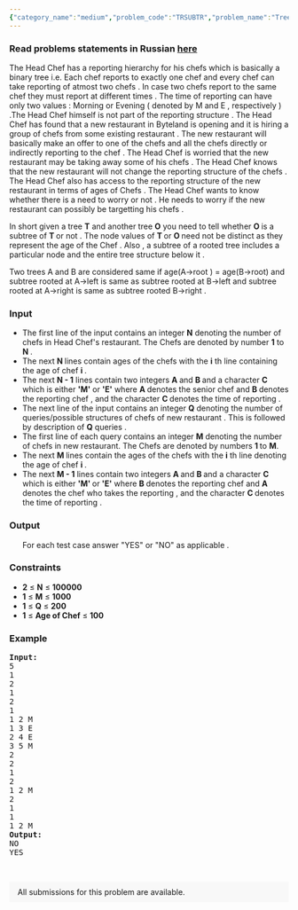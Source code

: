 ```yaml
---
{"category_name":"medium","problem_code":"TRSUBTR","problem_name":"Trees and Subtrees","problemComponents":{"constraints":"","constraintsState":false,"subtasks":"","subtasksState":false,"inputFormat":"","inputFormatState":false,"outputFormat":"","outputFormatState":false,"sampleTestCases":{}},"video_editorial_url":"","languages_supported":{"0":"CPP14","1":"C","2":"JAVA","3":"PYTH 3.6","4":"PYTH","5":"PYP3","6":"CS2","7":"ADA","8":"TEXT","9":"PAS fpc","10":"NODEJS","11":"RUBY","12":"PHP","13":"GO","14":"HASK","15":"TCL","16":"PERL","17":"SCALA","18":"LUA","19":"BASH","20":"JS","21":"LISP sbcl","22":"PAS gpc","23":"BF","24":"CLOJ","25":"D","26":"CAML","27":"FORT","28":"ASM","29":"FS","30":"WSPC","31":"LISP clisp","32":"SCM guile","33":"PERL6","34":"ERL","35":"CLPS","36":"ICK","37":"NICE","38":"PRLG","39":"ICON","40":"PIKE","41":"SCM qobi","42":"ST","43":"NEM"},"max_timelimit":2,"source_sizelimit":50000,"problem_author":"vineet_adm","problem_tester":"rubanenko","date_added":"28-10-2013","tags":{"0":"cook40","1":"hashing","2":"knuth","3":"medium","4":"vineet_adm"},"problem_difficulty_level":"Medium","best_tag":"Knuth Morris Pratt Algorithm","editorial_url":"https://discuss.codechef.com/problems/TRSUBTR","time":{"view_start_date":1384713000,"submit_start_date":1384713000,"visible_start_date":1384713000,"end_date":1735669800},"is_direct_submittable":false,"problemDiscussURL":"https://discuss.codechef.com/search?q=TRSUBTR","is_proctored":false,"visitedContests":{},"layout":"problem"}
---
```

<h3> Read problems statements in Russian <a target="_blank" href="https://www.codechef.com/download/translated/COOK40/russian/TRSUBTR.pdf">here</a></h3>
<p>The Head Chef has a reporting hierarchy for his chefs which is basically a binary tree i.e. Each chef reports to exactly one chef and every chef can take reporting of atmost two chefs . In case two chefs report to the same chef they must report at different times . The time of reporting can have only two values : Morning or Evening ( denoted by M and E , respectively ) .The Head Chef himself is not part of the reporting structure . The Head Chef has found that a new restaurant in Byteland is opening and it is hiring a group of chefs from some existing restaurant . The new restaurant will basically make an offer to one of the chefs and all the chefs directly or indirectly reporting to the chef . The Head Chef is worried that the new restaurant may be taking away some of his chefs . The Head Chef knows that the new restaurant will not change the reporting structure of the chefs . The Head Chef also has access to the reporting structure of the new restaurant in terms of ages of Chefs  . The Head Chef wants to know whether there is a need to worry or not . He needs to worry if the new restaurant can possibly be targetting his chefs . </p>
<p>
In short given a tree <b> T</b> and another tree <b>O</b> you need to tell whether <b> O </b> is a subtree of <b> T </b> or not . The node values of <b> T </b> or <b> O </b> need not be distinct as they represent the age of the Chef . Also , a subtree of a rooted tree includes a particular node and the entire tree structure below it . </p>
<p> Two trees A and B are considered same if age(A->root ) = age(B->root) and subtree rooted at A->left is same as subtree rooted at B->left and subtree rooted at A->right is same as subtree rooted B->right .
</p>
<h3>Input</h3>
<ul>
<li>The first line of the input contains an integer <b>N</b> denoting the number of chefs in Head Chef's restaurant. The Chefs are denoted by number <b>1</b> to <b>N </b>.
</li><li> The next <b> N </b> lines contain ages of the chefs with the <b>i</b> th line containing the age of chef <b>i </b>. </li>
<li> The next <b> N - 1</b> lines contain two integers <b> A </b> and <b> B </b> and a character <b> C </b> which is either <b>'M'</b> or <b>'E'</b> where <b>A </b> denotes the senior chef and <b>B </b> denotes the reporting chef , and the character <b>C </b>  denotes the time of reporting . </li>
<li>The next line of the input contains an integer <b>Q</b> denoting the number of queries/possible structures of chefs of new restaurant . This is followed by description of <b>Q</b> queries . </li>
<li>The first line of each query contains an integer <b>M</b> denoting the number of chefs in new restaurant. The Chefs are denoted by numbers <b>1 </b> to <b>M</b>. </li>
<li> The next <b> M </b> lines contain the ages of the chefs with the <b>i</b> th line denoting the age of chef <b> i </b>.</li>
<li> The next <b> M - 1</b> lines contain two integers <b> A </b> and <b> B </b> and a character <b> C </b> which is either <b>'M' </b> or <b>'E'</b> where <b>B </b> denotes the reporting chef and <b>A </b> denotes the chef who takes the reporting , and the character <b>C </b>  denotes the time of reporting . </li>
</ul>
<h3>Output</h3>
<ul>
For each test case answer "YES" or "NO" as applicable .
</ul>
<h3>Constraints</h3>
<ul>
<li><b>2</b> ≤ <b>N</b> ≤ <b>100000</b></li>
<li><b>1</b> ≤ <b>M</b> ≤ <b>1000</b></li>
<li><b>1</b> ≤ <b>Q</b> ≤ <b>200</b></li>
<li><b>1</b> ≤ <b>Age of Chef</b> ≤ <b>100</b></li>
</ul>
<h3>Example</h3>
<pre><b>Input:</b>
5
1
2
1
2
1
1 2 M
1 3 E
2 4 E
3 5 M
2
2
1
2
1 2 M
2
1
1
1 2 M
<b>Output:</b>
NO
YES
</pre><p> </p>

<aside style='background: #f8f8f8;padding: 10px 15px;'><div>All submissions for this problem are available.</div></aside>